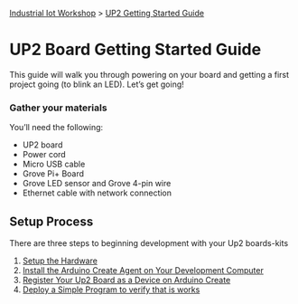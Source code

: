 [Industrial Iot Workshop](https://github.com/SSG-DRD-IOT/Industrial-IoT-Workshop) > [UP2 Getting Started Guide](up2-getting-started.md)

# UP2 Board Getting Started Guide

This guide will walk you through powering on your board and getting a first project going (to blink an LED). Let’s get going!

### Gather your materials
You’ll need the following:
*	UP2 board
*	Power cord
*	Micro USB cable
*	Grove Pi+ Board
* Grove LED sensor and Grove 4-pin wire
*	Ethernet cable with network connection

## Setup Process
There are three steps to beginning development with your Up2 boards-kits

1. [Setup the Hardware](up2-setup-hardware.md)
2. [Install the Arduino Create Agent on Your Development Computer](setup-arduino-create-agent.md)
3. [Register Your Up2 Board as a Device on Arduino Create](up2-register-device.md)
4. [Deploy a Simple Program to verify that is works](up2-blink-led.md)
